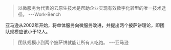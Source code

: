 > 以微服务为代表的云原生技术是帮助企业实现有效数字化转型的唯一技术途径。 ---Work-Bench

亚马逊从2002年开始，将单体服务向微服务改进，并提出两个披萨饼理论，即团队规模应该小于12人。
> 团队规模小到两个披萨饼就能让所有人吃饱。 ---亚马逊

